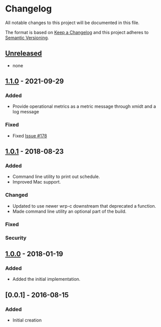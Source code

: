 # Changelog
All notable changes to this project will be documented in this file.

The format is based on [Keep a Changelog](http://keepachangelog.com/en/1.0.0/)
and this project adheres to [Semantic Versioning](http://semver.org/spec/v2.0.0.html).

## [Unreleased]
- none

## [1.1.0] - 2021-09-29
### Added
- Provide operational metrics as a metric message through xmidt and a log message

### Fixed
- Fixed [Issue #178](https://github.com/xmidt-org/aker/issues/178)

## [1.0.1] - 2018-08-23
### Added
- Command line utility to print out schedule.
- Improved Mac support.

### Changed
- Updated to use newer wrp-c downstream that deprecated a function.
- Made command line utility an optional part of the build.

### Fixed

### Security

## [1.0.0] - 2018-01-19
### Added
- Added the initial implementation.

## [0.0.1] - 2016-08-15
### Added
- Initial creation

[Unreleased]: https://github.com/Comcast/aker/compare/1.1.0...HEAD
[1.1.0]: https://github.com/Comcast/aker/compare/1.0.1...1.1.0
[1.0.1]: https://github.com/Comcast/aker/compare/1.0.0...1.0.1
[1.0.0]: https://github.com/Comcast/aker/compare/08e182618484166436085fe7be4b860375aae0c3...1.0.0

